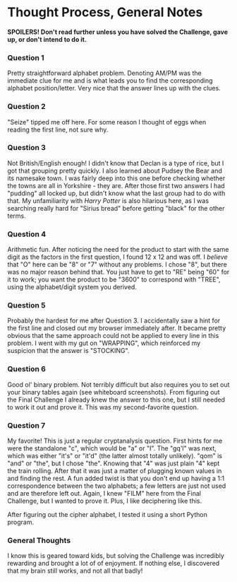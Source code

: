 # Thought Process, General Notes

**SPOILERS! Don't read further unless you have solved the Challenge, gave up, or don't intend to do it.**

### Question 1
Pretty straightforward alphabet problem. Denoting AM/PM was the immediate clue for me and is what leads you to find the corresponding alphabet position/letter. Very nice that the answer lines up with the clues.

### Question 2
"Seize" tipped me off here. For some reason I thought of eggs when reading the first line, not sure why.

### Question 3
Not British/English enough! I didn't know that Declan is a type of rice, but I got that grouping pretty quickly. I also learned about Pudsey the Bear and its namesake town. I was fairly deep into this one before checking whether the towns are all in Yorkshire - they are. After those first two answers I had "pudding" all locked up, but didn't know what the last group had to do with that. My unfamiliarity with _Harry Potter_ is also hilarious here, as I was searching really hard for "Sirius bread" before getting "black" for the other terms.

### Question 4
Arithmetic fun. After noticing the need for the product to start with the same digit as the factors in the first question, I found 12 x 12 and was off. I _believe_ that "O" here can be "8" or "7" without any problems. I chose "8", but there was no major reason behind that. You just have to get to "RE" being "60" for it to work; you want the product to be "3600" to correspond with "TREE", using the alphabet/digit system you derived.

### Question 5
Probably the hardest for me after Question 3. I accidentally saw a hint for the first line and closed out my browser immediately after. It became pretty obvious that the same approach could not be applied to every line in this problem. I went with my gut on "WRAPPING", which reinforced my suspicion that the answer is "STOCKING". 


### Question 6
Good ol' binary problem. Not terribly difficult but also requires you to set out your binary tables again (see whiteboard screenshots). From figuring out the Final Challenge I already knew the answer to this one, but I still needed to work it out and prove it. This was my second-favorite question.

### Question 7
My favorite! This is just a regular cryptanalysis question. First hints for me were the standalone "c", which would be "a" or "I". The "gq'l" was next, which was either "it's" or "it'd" (the latter almost totally unlikely). "qom" is "and" or "the", but I chose "the". Knowing that "4" was just plain "4" kept the train rolling. After that it was just a matter of plugging known values in and finding the rest. A fun added twist is that you don't end up having a 1:1 correspondence between the two alphabets; a few letters are just not used and are therefore left out. Again, I knew "FILM" here from the Final Challenge, but I wanted to prove it. Plus, I like deciphering like this.

After figuring out the cipher alphabet, I tested it using a short Python program.

### General Thoughts
I know this is geared toward kids, but solving the Challenge was incredibly rewarding and brought a lot of of enjoyment. If nothing else, I discovered that my brain still works, and not all that badly!
